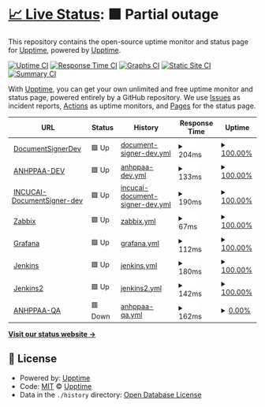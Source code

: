 # [📈 Live Status](https://demo.upptime.js.org): <!--live status--> **🟧 Partial outage**

This repository contains the open-source uptime monitor and status page for [Upptime](https://upptime.js.org), powered by [Upptime](https://github.com/upptime/upptime).

[![Uptime CI](https://github.com/upptime/upptime/workflows/Uptime%20CI/badge.svg)](https://github.com/upptime/upptime/actions?query=workflow%3A%22Uptime+CI%22)
[![Response Time CI](https://github.com/upptime/upptime/workflows/Response%20Time%20CI/badge.svg)](https://github.com/upptime/upptime/actions?query=workflow%3A%22Response+Time+CI%22)
[![Graphs CI](https://github.com/upptime/upptime/workflows/Graphs%20CI/badge.svg)](https://github.com/upptime/upptime/actions?query=workflow%3A%22Graphs+CI%22)
[![Static Site CI](https://github.com/upptime/upptime/workflows/Static%20Site%20CI/badge.svg)](https://github.com/upptime/upptime/actions?query=workflow%3A%22Static+Site+CI%22)
[![Summary CI](https://github.com/upptime/upptime/workflows/Summary%20CI/badge.svg)](https://github.com/upptime/upptime/actions?query=workflow%3A%22Summary+CI%22)

With [Upptime](https://upptime.js.org), you can get your own unlimited and free uptime monitor and status page, powered entirely by a GitHub repository. We use [Issues](https://github.com/upptime/upptime/issues) as incident reports, [Actions](https://github.com/upptime/upptime/actions) as uptime monitors, and [Pages](https://demo.upptime.js.org) for the status page.

<!--start: status pages-->
<!-- This summary is generated by Upptime (https://github.com/upptime/upptime) -->
<!-- Do not edit this manually, your changes will be overwritten -->
<!-- prettier-ignore -->
| URL | Status | History | Response Time | Uptime |
| --- | ------ | ------- | ------------- | ------ |
| <img alt="" src="https://icons.duckduckgo.com/ip3/documentsigner.gruposabra.com.ico" height="13"> [DocumentSignerDev](https://documentsigner.gruposabra.com) | 🟩 Up | [document-signer-dev.yml](https://github.com/GrupoSabra/upptime-monitor/commits/HEAD/history/document-signer-dev.yml) | <details><summary><img alt="Response time graph" src="./graphs/document-signer-dev/response-time-week.png" height="20"> 204ms</summary><br><a href="https://demo.upptime.js.org/history/document-signer-dev"><img alt="Response time 260" src="https://img.shields.io/endpoint?url=https%3A%2F%2Fraw.githubusercontent.com%2FGrupoSabra%2Fupptime-monitor%2FHEAD%2Fapi%2Fdocument-signer-dev%2Fresponse-time.json"></a><br><a href="https://demo.upptime.js.org/history/document-signer-dev"><img alt="24-hour response time 382" src="https://img.shields.io/endpoint?url=https%3A%2F%2Fraw.githubusercontent.com%2FGrupoSabra%2Fupptime-monitor%2FHEAD%2Fapi%2Fdocument-signer-dev%2Fresponse-time-day.json"></a><br><a href="https://demo.upptime.js.org/history/document-signer-dev"><img alt="7-day response time 204" src="https://img.shields.io/endpoint?url=https%3A%2F%2Fraw.githubusercontent.com%2FGrupoSabra%2Fupptime-monitor%2FHEAD%2Fapi%2Fdocument-signer-dev%2Fresponse-time-week.json"></a><br><a href="https://demo.upptime.js.org/history/document-signer-dev"><img alt="30-day response time 203" src="https://img.shields.io/endpoint?url=https%3A%2F%2Fraw.githubusercontent.com%2FGrupoSabra%2Fupptime-monitor%2FHEAD%2Fapi%2Fdocument-signer-dev%2Fresponse-time-month.json"></a><br><a href="https://demo.upptime.js.org/history/document-signer-dev"><img alt="1-year response time 256" src="https://img.shields.io/endpoint?url=https%3A%2F%2Fraw.githubusercontent.com%2FGrupoSabra%2Fupptime-monitor%2FHEAD%2Fapi%2Fdocument-signer-dev%2Fresponse-time-year.json"></a></details> | <details><summary><a href="https://demo.upptime.js.org/history/document-signer-dev">100.00%</a></summary><a href="https://demo.upptime.js.org/history/document-signer-dev"><img alt="All-time uptime 99.96%" src="https://img.shields.io/endpoint?url=https%3A%2F%2Fraw.githubusercontent.com%2FGrupoSabra%2Fupptime-monitor%2FHEAD%2Fapi%2Fdocument-signer-dev%2Fuptime.json"></a><br><a href="https://demo.upptime.js.org/history/document-signer-dev"><img alt="24-hour uptime 100.00%" src="https://img.shields.io/endpoint?url=https%3A%2F%2Fraw.githubusercontent.com%2FGrupoSabra%2Fupptime-monitor%2FHEAD%2Fapi%2Fdocument-signer-dev%2Fuptime-day.json"></a><br><a href="https://demo.upptime.js.org/history/document-signer-dev"><img alt="7-day uptime 100.00%" src="https://img.shields.io/endpoint?url=https%3A%2F%2Fraw.githubusercontent.com%2FGrupoSabra%2Fupptime-monitor%2FHEAD%2Fapi%2Fdocument-signer-dev%2Fuptime-week.json"></a><br><a href="https://demo.upptime.js.org/history/document-signer-dev"><img alt="30-day uptime 100.00%" src="https://img.shields.io/endpoint?url=https%3A%2F%2Fraw.githubusercontent.com%2FGrupoSabra%2Fupptime-monitor%2FHEAD%2Fapi%2Fdocument-signer-dev%2Fuptime-month.json"></a><br><a href="https://demo.upptime.js.org/history/document-signer-dev"><img alt="1-year uptime 99.96%" src="https://img.shields.io/endpoint?url=https%3A%2F%2Fraw.githubusercontent.com%2FGrupoSabra%2Fupptime-monitor%2FHEAD%2Fapi%2Fdocument-signer-dev%2Fuptime-year.json"></a></details>
| <img alt="" src="https://icons.duckduckgo.com/ip3/blockchainppaa.gruposabra.com.ico" height="13"> [ANHPPAA-DEV](https://blockchainppaa.gruposabra.com) | 🟩 Up | [anhppaa-dev.yml](https://github.com/GrupoSabra/upptime-monitor/commits/HEAD/history/anhppaa-dev.yml) | <details><summary><img alt="Response time graph" src="./graphs/anhppaa-dev/response-time-week.png" height="20"> 133ms</summary><br><a href="https://demo.upptime.js.org/history/anhppaa-dev"><img alt="Response time 172" src="https://img.shields.io/endpoint?url=https%3A%2F%2Fraw.githubusercontent.com%2FGrupoSabra%2Fupptime-monitor%2FHEAD%2Fapi%2Fanhppaa-dev%2Fresponse-time.json"></a><br><a href="https://demo.upptime.js.org/history/anhppaa-dev"><img alt="24-hour response time 207" src="https://img.shields.io/endpoint?url=https%3A%2F%2Fraw.githubusercontent.com%2FGrupoSabra%2Fupptime-monitor%2FHEAD%2Fapi%2Fanhppaa-dev%2Fresponse-time-day.json"></a><br><a href="https://demo.upptime.js.org/history/anhppaa-dev"><img alt="7-day response time 133" src="https://img.shields.io/endpoint?url=https%3A%2F%2Fraw.githubusercontent.com%2FGrupoSabra%2Fupptime-monitor%2FHEAD%2Fapi%2Fanhppaa-dev%2Fresponse-time-week.json"></a><br><a href="https://demo.upptime.js.org/history/anhppaa-dev"><img alt="30-day response time 153" src="https://img.shields.io/endpoint?url=https%3A%2F%2Fraw.githubusercontent.com%2FGrupoSabra%2Fupptime-monitor%2FHEAD%2Fapi%2Fanhppaa-dev%2Fresponse-time-month.json"></a><br><a href="https://demo.upptime.js.org/history/anhppaa-dev"><img alt="1-year response time 170" src="https://img.shields.io/endpoint?url=https%3A%2F%2Fraw.githubusercontent.com%2FGrupoSabra%2Fupptime-monitor%2FHEAD%2Fapi%2Fanhppaa-dev%2Fresponse-time-year.json"></a></details> | <details><summary><a href="https://demo.upptime.js.org/history/anhppaa-dev">100.00%</a></summary><a href="https://demo.upptime.js.org/history/anhppaa-dev"><img alt="All-time uptime 99.97%" src="https://img.shields.io/endpoint?url=https%3A%2F%2Fraw.githubusercontent.com%2FGrupoSabra%2Fupptime-monitor%2FHEAD%2Fapi%2Fanhppaa-dev%2Fuptime.json"></a><br><a href="https://demo.upptime.js.org/history/anhppaa-dev"><img alt="24-hour uptime 100.00%" src="https://img.shields.io/endpoint?url=https%3A%2F%2Fraw.githubusercontent.com%2FGrupoSabra%2Fupptime-monitor%2FHEAD%2Fapi%2Fanhppaa-dev%2Fuptime-day.json"></a><br><a href="https://demo.upptime.js.org/history/anhppaa-dev"><img alt="7-day uptime 100.00%" src="https://img.shields.io/endpoint?url=https%3A%2F%2Fraw.githubusercontent.com%2FGrupoSabra%2Fupptime-monitor%2FHEAD%2Fapi%2Fanhppaa-dev%2Fuptime-week.json"></a><br><a href="https://demo.upptime.js.org/history/anhppaa-dev"><img alt="30-day uptime 100.00%" src="https://img.shields.io/endpoint?url=https%3A%2F%2Fraw.githubusercontent.com%2FGrupoSabra%2Fupptime-monitor%2FHEAD%2Fapi%2Fanhppaa-dev%2Fuptime-month.json"></a><br><a href="https://demo.upptime.js.org/history/anhppaa-dev"><img alt="1-year uptime 99.97%" src="https://img.shields.io/endpoint?url=https%3A%2F%2Fraw.githubusercontent.com%2FGrupoSabra%2Fupptime-monitor%2FHEAD%2Fapi%2Fanhppaa-dev%2Fuptime-year.json"></a></details>
| <img alt="" src="https://icons.duckduckgo.com/ip3/incucai-documentsigner.gruposabra.com.ico" height="13"> [INCUCAI-DocumentSigner-dev](https://incucai-documentsigner.gruposabra.com) | 🟩 Up | [incucai-document-signer-dev.yml](https://github.com/GrupoSabra/upptime-monitor/commits/HEAD/history/incucai-document-signer-dev.yml) | <details><summary><img alt="Response time graph" src="./graphs/incucai-document-signer-dev/response-time-week.png" height="20"> 190ms</summary><br><a href="https://demo.upptime.js.org/history/incucai-document-signer-dev"><img alt="Response time 235" src="https://img.shields.io/endpoint?url=https%3A%2F%2Fraw.githubusercontent.com%2FGrupoSabra%2Fupptime-monitor%2FHEAD%2Fapi%2Fincucai-document-signer-dev%2Fresponse-time.json"></a><br><a href="https://demo.upptime.js.org/history/incucai-document-signer-dev"><img alt="24-hour response time 360" src="https://img.shields.io/endpoint?url=https%3A%2F%2Fraw.githubusercontent.com%2FGrupoSabra%2Fupptime-monitor%2FHEAD%2Fapi%2Fincucai-document-signer-dev%2Fresponse-time-day.json"></a><br><a href="https://demo.upptime.js.org/history/incucai-document-signer-dev"><img alt="7-day response time 190" src="https://img.shields.io/endpoint?url=https%3A%2F%2Fraw.githubusercontent.com%2FGrupoSabra%2Fupptime-monitor%2FHEAD%2Fapi%2Fincucai-document-signer-dev%2Fresponse-time-week.json"></a><br><a href="https://demo.upptime.js.org/history/incucai-document-signer-dev"><img alt="30-day response time 205" src="https://img.shields.io/endpoint?url=https%3A%2F%2Fraw.githubusercontent.com%2FGrupoSabra%2Fupptime-monitor%2FHEAD%2Fapi%2Fincucai-document-signer-dev%2Fresponse-time-month.json"></a><br><a href="https://demo.upptime.js.org/history/incucai-document-signer-dev"><img alt="1-year response time 235" src="https://img.shields.io/endpoint?url=https%3A%2F%2Fraw.githubusercontent.com%2FGrupoSabra%2Fupptime-monitor%2FHEAD%2Fapi%2Fincucai-document-signer-dev%2Fresponse-time-year.json"></a></details> | <details><summary><a href="https://demo.upptime.js.org/history/incucai-document-signer-dev">100.00%</a></summary><a href="https://demo.upptime.js.org/history/incucai-document-signer-dev"><img alt="All-time uptime 99.68%" src="https://img.shields.io/endpoint?url=https%3A%2F%2Fraw.githubusercontent.com%2FGrupoSabra%2Fupptime-monitor%2FHEAD%2Fapi%2Fincucai-document-signer-dev%2Fuptime.json"></a><br><a href="https://demo.upptime.js.org/history/incucai-document-signer-dev"><img alt="24-hour uptime 100.00%" src="https://img.shields.io/endpoint?url=https%3A%2F%2Fraw.githubusercontent.com%2FGrupoSabra%2Fupptime-monitor%2FHEAD%2Fapi%2Fincucai-document-signer-dev%2Fuptime-day.json"></a><br><a href="https://demo.upptime.js.org/history/incucai-document-signer-dev"><img alt="7-day uptime 100.00%" src="https://img.shields.io/endpoint?url=https%3A%2F%2Fraw.githubusercontent.com%2FGrupoSabra%2Fupptime-monitor%2FHEAD%2Fapi%2Fincucai-document-signer-dev%2Fuptime-week.json"></a><br><a href="https://demo.upptime.js.org/history/incucai-document-signer-dev"><img alt="30-day uptime 100.00%" src="https://img.shields.io/endpoint?url=https%3A%2F%2Fraw.githubusercontent.com%2FGrupoSabra%2Fupptime-monitor%2FHEAD%2Fapi%2Fincucai-document-signer-dev%2Fuptime-month.json"></a><br><a href="https://demo.upptime.js.org/history/incucai-document-signer-dev"><img alt="1-year uptime 99.68%" src="https://img.shields.io/endpoint?url=https%3A%2F%2Fraw.githubusercontent.com%2FGrupoSabra%2Fupptime-monitor%2FHEAD%2Fapi%2Fincucai-document-signer-dev%2Fuptime-year.json"></a></details>
| <img alt="" src="https://icons.duckduckgo.com/ip3/grupo-sabra-public-01.eastus.cloudapp.azure.com.ico" height="13"> [Zabbix](http://grupo-sabra-public-01.eastus.cloudapp.azure.com:40080) | 🟩 Up | [zabbix.yml](https://github.com/GrupoSabra/upptime-monitor/commits/HEAD/history/zabbix.yml) | <details><summary><img alt="Response time graph" src="./graphs/zabbix/response-time-week.png" height="20"> 67ms</summary><br><a href="https://demo.upptime.js.org/history/zabbix"><img alt="Response time 99" src="https://img.shields.io/endpoint?url=https%3A%2F%2Fraw.githubusercontent.com%2FGrupoSabra%2Fupptime-monitor%2FHEAD%2Fapi%2Fzabbix%2Fresponse-time.json"></a><br><a href="https://demo.upptime.js.org/history/zabbix"><img alt="24-hour response time 95" src="https://img.shields.io/endpoint?url=https%3A%2F%2Fraw.githubusercontent.com%2FGrupoSabra%2Fupptime-monitor%2FHEAD%2Fapi%2Fzabbix%2Fresponse-time-day.json"></a><br><a href="https://demo.upptime.js.org/history/zabbix"><img alt="7-day response time 67" src="https://img.shields.io/endpoint?url=https%3A%2F%2Fraw.githubusercontent.com%2FGrupoSabra%2Fupptime-monitor%2FHEAD%2Fapi%2Fzabbix%2Fresponse-time-week.json"></a><br><a href="https://demo.upptime.js.org/history/zabbix"><img alt="30-day response time 73" src="https://img.shields.io/endpoint?url=https%3A%2F%2Fraw.githubusercontent.com%2FGrupoSabra%2Fupptime-monitor%2FHEAD%2Fapi%2Fzabbix%2Fresponse-time-month.json"></a><br><a href="https://demo.upptime.js.org/history/zabbix"><img alt="1-year response time 97" src="https://img.shields.io/endpoint?url=https%3A%2F%2Fraw.githubusercontent.com%2FGrupoSabra%2Fupptime-monitor%2FHEAD%2Fapi%2Fzabbix%2Fresponse-time-year.json"></a></details> | <details><summary><a href="https://demo.upptime.js.org/history/zabbix">100.00%</a></summary><a href="https://demo.upptime.js.org/history/zabbix"><img alt="All-time uptime 100.00%" src="https://img.shields.io/endpoint?url=https%3A%2F%2Fraw.githubusercontent.com%2FGrupoSabra%2Fupptime-monitor%2FHEAD%2Fapi%2Fzabbix%2Fuptime.json"></a><br><a href="https://demo.upptime.js.org/history/zabbix"><img alt="24-hour uptime 100.00%" src="https://img.shields.io/endpoint?url=https%3A%2F%2Fraw.githubusercontent.com%2FGrupoSabra%2Fupptime-monitor%2FHEAD%2Fapi%2Fzabbix%2Fuptime-day.json"></a><br><a href="https://demo.upptime.js.org/history/zabbix"><img alt="7-day uptime 100.00%" src="https://img.shields.io/endpoint?url=https%3A%2F%2Fraw.githubusercontent.com%2FGrupoSabra%2Fupptime-monitor%2FHEAD%2Fapi%2Fzabbix%2Fuptime-week.json"></a><br><a href="https://demo.upptime.js.org/history/zabbix"><img alt="30-day uptime 100.00%" src="https://img.shields.io/endpoint?url=https%3A%2F%2Fraw.githubusercontent.com%2FGrupoSabra%2Fupptime-monitor%2FHEAD%2Fapi%2Fzabbix%2Fuptime-month.json"></a><br><a href="https://demo.upptime.js.org/history/zabbix"><img alt="1-year uptime 100.00%" src="https://img.shields.io/endpoint?url=https%3A%2F%2Fraw.githubusercontent.com%2FGrupoSabra%2Fupptime-monitor%2FHEAD%2Fapi%2Fzabbix%2Fuptime-year.json"></a></details>
| <img alt="" src="https://icons.duckduckgo.com/ip3/grupo-sabra-public-01.eastus.cloudapp.azure.com.ico" height="13"> [Grafana](http://grupo-sabra-public-01.eastus.cloudapp.azure.com:40090) | 🟩 Up | [grafana.yml](https://github.com/GrupoSabra/upptime-monitor/commits/HEAD/history/grafana.yml) | <details><summary><img alt="Response time graph" src="./graphs/grafana/response-time-week.png" height="20"> 112ms</summary><br><a href="https://demo.upptime.js.org/history/grafana"><img alt="Response time 158" src="https://img.shields.io/endpoint?url=https%3A%2F%2Fraw.githubusercontent.com%2FGrupoSabra%2Fupptime-monitor%2FHEAD%2Fapi%2Fgrafana%2Fresponse-time.json"></a><br><a href="https://demo.upptime.js.org/history/grafana"><img alt="24-hour response time 162" src="https://img.shields.io/endpoint?url=https%3A%2F%2Fraw.githubusercontent.com%2FGrupoSabra%2Fupptime-monitor%2FHEAD%2Fapi%2Fgrafana%2Fresponse-time-day.json"></a><br><a href="https://demo.upptime.js.org/history/grafana"><img alt="7-day response time 112" src="https://img.shields.io/endpoint?url=https%3A%2F%2Fraw.githubusercontent.com%2FGrupoSabra%2Fupptime-monitor%2FHEAD%2Fapi%2Fgrafana%2Fresponse-time-week.json"></a><br><a href="https://demo.upptime.js.org/history/grafana"><img alt="30-day response time 120" src="https://img.shields.io/endpoint?url=https%3A%2F%2Fraw.githubusercontent.com%2FGrupoSabra%2Fupptime-monitor%2FHEAD%2Fapi%2Fgrafana%2Fresponse-time-month.json"></a><br><a href="https://demo.upptime.js.org/history/grafana"><img alt="1-year response time 151" src="https://img.shields.io/endpoint?url=https%3A%2F%2Fraw.githubusercontent.com%2FGrupoSabra%2Fupptime-monitor%2FHEAD%2Fapi%2Fgrafana%2Fresponse-time-year.json"></a></details> | <details><summary><a href="https://demo.upptime.js.org/history/grafana">100.00%</a></summary><a href="https://demo.upptime.js.org/history/grafana"><img alt="All-time uptime 100.00%" src="https://img.shields.io/endpoint?url=https%3A%2F%2Fraw.githubusercontent.com%2FGrupoSabra%2Fupptime-monitor%2FHEAD%2Fapi%2Fgrafana%2Fuptime.json"></a><br><a href="https://demo.upptime.js.org/history/grafana"><img alt="24-hour uptime 100.00%" src="https://img.shields.io/endpoint?url=https%3A%2F%2Fraw.githubusercontent.com%2FGrupoSabra%2Fupptime-monitor%2FHEAD%2Fapi%2Fgrafana%2Fuptime-day.json"></a><br><a href="https://demo.upptime.js.org/history/grafana"><img alt="7-day uptime 100.00%" src="https://img.shields.io/endpoint?url=https%3A%2F%2Fraw.githubusercontent.com%2FGrupoSabra%2Fupptime-monitor%2FHEAD%2Fapi%2Fgrafana%2Fuptime-week.json"></a><br><a href="https://demo.upptime.js.org/history/grafana"><img alt="30-day uptime 100.00%" src="https://img.shields.io/endpoint?url=https%3A%2F%2Fraw.githubusercontent.com%2FGrupoSabra%2Fupptime-monitor%2FHEAD%2Fapi%2Fgrafana%2Fuptime-month.json"></a><br><a href="https://demo.upptime.js.org/history/grafana"><img alt="1-year uptime 100.00%" src="https://img.shields.io/endpoint?url=https%3A%2F%2Fraw.githubusercontent.com%2FGrupoSabra%2Fupptime-monitor%2FHEAD%2Fapi%2Fgrafana%2Fuptime-year.json"></a></details>
| <img alt="" src="https://icons.duckduckgo.com/ip3/jenkins.gruposabra.com.ico" height="13"> [Jenkins](https://jenkins.gruposabra.com:64443) | 🟩 Up | [jenkins.yml](https://github.com/GrupoSabra/upptime-monitor/commits/HEAD/history/jenkins.yml) | <details><summary><img alt="Response time graph" src="./graphs/jenkins/response-time-week.png" height="20"> 180ms</summary><br><a href="https://demo.upptime.js.org/history/jenkins"><img alt="Response time 215" src="https://img.shields.io/endpoint?url=https%3A%2F%2Fraw.githubusercontent.com%2FGrupoSabra%2Fupptime-monitor%2FHEAD%2Fapi%2Fjenkins%2Fresponse-time.json"></a><br><a href="https://demo.upptime.js.org/history/jenkins"><img alt="24-hour response time 333" src="https://img.shields.io/endpoint?url=https%3A%2F%2Fraw.githubusercontent.com%2FGrupoSabra%2Fupptime-monitor%2FHEAD%2Fapi%2Fjenkins%2Fresponse-time-day.json"></a><br><a href="https://demo.upptime.js.org/history/jenkins"><img alt="7-day response time 180" src="https://img.shields.io/endpoint?url=https%3A%2F%2Fraw.githubusercontent.com%2FGrupoSabra%2Fupptime-monitor%2FHEAD%2Fapi%2Fjenkins%2Fresponse-time-week.json"></a><br><a href="https://demo.upptime.js.org/history/jenkins"><img alt="30-day response time 177" src="https://img.shields.io/endpoint?url=https%3A%2F%2Fraw.githubusercontent.com%2FGrupoSabra%2Fupptime-monitor%2FHEAD%2Fapi%2Fjenkins%2Fresponse-time-month.json"></a><br><a href="https://demo.upptime.js.org/history/jenkins"><img alt="1-year response time 212" src="https://img.shields.io/endpoint?url=https%3A%2F%2Fraw.githubusercontent.com%2FGrupoSabra%2Fupptime-monitor%2FHEAD%2Fapi%2Fjenkins%2Fresponse-time-year.json"></a></details> | <details><summary><a href="https://demo.upptime.js.org/history/jenkins">100.00%</a></summary><a href="https://demo.upptime.js.org/history/jenkins"><img alt="All-time uptime 99.97%" src="https://img.shields.io/endpoint?url=https%3A%2F%2Fraw.githubusercontent.com%2FGrupoSabra%2Fupptime-monitor%2FHEAD%2Fapi%2Fjenkins%2Fuptime.json"></a><br><a href="https://demo.upptime.js.org/history/jenkins"><img alt="24-hour uptime 100.00%" src="https://img.shields.io/endpoint?url=https%3A%2F%2Fraw.githubusercontent.com%2FGrupoSabra%2Fupptime-monitor%2FHEAD%2Fapi%2Fjenkins%2Fuptime-day.json"></a><br><a href="https://demo.upptime.js.org/history/jenkins"><img alt="7-day uptime 100.00%" src="https://img.shields.io/endpoint?url=https%3A%2F%2Fraw.githubusercontent.com%2FGrupoSabra%2Fupptime-monitor%2FHEAD%2Fapi%2Fjenkins%2Fuptime-week.json"></a><br><a href="https://demo.upptime.js.org/history/jenkins"><img alt="30-day uptime 100.00%" src="https://img.shields.io/endpoint?url=https%3A%2F%2Fraw.githubusercontent.com%2FGrupoSabra%2Fupptime-monitor%2FHEAD%2Fapi%2Fjenkins%2Fuptime-month.json"></a><br><a href="https://demo.upptime.js.org/history/jenkins"><img alt="1-year uptime 99.97%" src="https://img.shields.io/endpoint?url=https%3A%2F%2Fraw.githubusercontent.com%2FGrupoSabra%2Fupptime-monitor%2FHEAD%2Fapi%2Fjenkins%2Fuptime-year.json"></a></details>
| <img alt="" src="https://icons.duckduckgo.com/ip3/jenkins2.gruposabra.com.ico" height="13"> [Jenkins2](https://jenkins2.gruposabra.com:64443) | 🟩 Up | [jenkins2.yml](https://github.com/GrupoSabra/upptime-monitor/commits/HEAD/history/jenkins2.yml) | <details><summary><img alt="Response time graph" src="./graphs/jenkins2/response-time-week.png" height="20"> 142ms</summary><br><a href="https://demo.upptime.js.org/history/jenkins2"><img alt="Response time 170" src="https://img.shields.io/endpoint?url=https%3A%2F%2Fraw.githubusercontent.com%2FGrupoSabra%2Fupptime-monitor%2FHEAD%2Fapi%2Fjenkins2%2Fresponse-time.json"></a><br><a href="https://demo.upptime.js.org/history/jenkins2"><img alt="24-hour response time 219" src="https://img.shields.io/endpoint?url=https%3A%2F%2Fraw.githubusercontent.com%2FGrupoSabra%2Fupptime-monitor%2FHEAD%2Fapi%2Fjenkins2%2Fresponse-time-day.json"></a><br><a href="https://demo.upptime.js.org/history/jenkins2"><img alt="7-day response time 142" src="https://img.shields.io/endpoint?url=https%3A%2F%2Fraw.githubusercontent.com%2FGrupoSabra%2Fupptime-monitor%2FHEAD%2Fapi%2Fjenkins2%2Fresponse-time-week.json"></a><br><a href="https://demo.upptime.js.org/history/jenkins2"><img alt="30-day response time 143" src="https://img.shields.io/endpoint?url=https%3A%2F%2Fraw.githubusercontent.com%2FGrupoSabra%2Fupptime-monitor%2FHEAD%2Fapi%2Fjenkins2%2Fresponse-time-month.json"></a><br><a href="https://demo.upptime.js.org/history/jenkins2"><img alt="1-year response time 165" src="https://img.shields.io/endpoint?url=https%3A%2F%2Fraw.githubusercontent.com%2FGrupoSabra%2Fupptime-monitor%2FHEAD%2Fapi%2Fjenkins2%2Fresponse-time-year.json"></a></details> | <details><summary><a href="https://demo.upptime.js.org/history/jenkins2">100.00%</a></summary><a href="https://demo.upptime.js.org/history/jenkins2"><img alt="All-time uptime 99.97%" src="https://img.shields.io/endpoint?url=https%3A%2F%2Fraw.githubusercontent.com%2FGrupoSabra%2Fupptime-monitor%2FHEAD%2Fapi%2Fjenkins2%2Fuptime.json"></a><br><a href="https://demo.upptime.js.org/history/jenkins2"><img alt="24-hour uptime 100.00%" src="https://img.shields.io/endpoint?url=https%3A%2F%2Fraw.githubusercontent.com%2FGrupoSabra%2Fupptime-monitor%2FHEAD%2Fapi%2Fjenkins2%2Fuptime-day.json"></a><br><a href="https://demo.upptime.js.org/history/jenkins2"><img alt="7-day uptime 100.00%" src="https://img.shields.io/endpoint?url=https%3A%2F%2Fraw.githubusercontent.com%2FGrupoSabra%2Fupptime-monitor%2FHEAD%2Fapi%2Fjenkins2%2Fuptime-week.json"></a><br><a href="https://demo.upptime.js.org/history/jenkins2"><img alt="30-day uptime 100.00%" src="https://img.shields.io/endpoint?url=https%3A%2F%2Fraw.githubusercontent.com%2FGrupoSabra%2Fupptime-monitor%2FHEAD%2Fapi%2Fjenkins2%2Fuptime-month.json"></a><br><a href="https://demo.upptime.js.org/history/jenkins2"><img alt="1-year uptime 99.98%" src="https://img.shields.io/endpoint?url=https%3A%2F%2Fraw.githubusercontent.com%2FGrupoSabra%2Fupptime-monitor%2FHEAD%2Fapi%2Fjenkins2%2Fuptime-year.json"></a></details>
| <img alt="" src="https://icons.duckduckgo.com/ip3/blockchainppaaqa.gruposabra.com.ico" height="13"> [ANHPPAA-QA](https://blockchainppaaqa.gruposabra.com) | 🟥 Down | [anhppaa-qa.yml](https://github.com/GrupoSabra/upptime-monitor/commits/HEAD/history/anhppaa-qa.yml) | <details><summary><img alt="Response time graph" src="./graphs/anhppaa-qa/response-time-week.png" height="20"> 162ms</summary><br><a href="https://demo.upptime.js.org/history/anhppaa-qa"><img alt="Response time 205" src="https://img.shields.io/endpoint?url=https%3A%2F%2Fraw.githubusercontent.com%2FGrupoSabra%2Fupptime-monitor%2FHEAD%2Fapi%2Fanhppaa-qa%2Fresponse-time.json"></a><br><a href="https://demo.upptime.js.org/history/anhppaa-qa"><img alt="24-hour response time 279" src="https://img.shields.io/endpoint?url=https%3A%2F%2Fraw.githubusercontent.com%2FGrupoSabra%2Fupptime-monitor%2FHEAD%2Fapi%2Fanhppaa-qa%2Fresponse-time-day.json"></a><br><a href="https://demo.upptime.js.org/history/anhppaa-qa"><img alt="7-day response time 162" src="https://img.shields.io/endpoint?url=https%3A%2F%2Fraw.githubusercontent.com%2FGrupoSabra%2Fupptime-monitor%2FHEAD%2Fapi%2Fanhppaa-qa%2Fresponse-time-week.json"></a><br><a href="https://demo.upptime.js.org/history/anhppaa-qa"><img alt="30-day response time 181" src="https://img.shields.io/endpoint?url=https%3A%2F%2Fraw.githubusercontent.com%2FGrupoSabra%2Fupptime-monitor%2FHEAD%2Fapi%2Fanhppaa-qa%2Fresponse-time-month.json"></a><br><a href="https://demo.upptime.js.org/history/anhppaa-qa"><img alt="1-year response time 202" src="https://img.shields.io/endpoint?url=https%3A%2F%2Fraw.githubusercontent.com%2FGrupoSabra%2Fupptime-monitor%2FHEAD%2Fapi%2Fanhppaa-qa%2Fresponse-time-year.json"></a></details> | <details><summary><a href="https://demo.upptime.js.org/history/anhppaa-qa">0.00%</a></summary><a href="https://demo.upptime.js.org/history/anhppaa-qa"><img alt="All-time uptime 0.00%" src="https://img.shields.io/endpoint?url=https%3A%2F%2Fraw.githubusercontent.com%2FGrupoSabra%2Fupptime-monitor%2FHEAD%2Fapi%2Fanhppaa-qa%2Fuptime.json"></a><br><a href="https://demo.upptime.js.org/history/anhppaa-qa"><img alt="24-hour uptime 0.00%" src="https://img.shields.io/endpoint?url=https%3A%2F%2Fraw.githubusercontent.com%2FGrupoSabra%2Fupptime-monitor%2FHEAD%2Fapi%2Fanhppaa-qa%2Fuptime-day.json"></a><br><a href="https://demo.upptime.js.org/history/anhppaa-qa"><img alt="7-day uptime 0.00%" src="https://img.shields.io/endpoint?url=https%3A%2F%2Fraw.githubusercontent.com%2FGrupoSabra%2Fupptime-monitor%2FHEAD%2Fapi%2Fanhppaa-qa%2Fuptime-week.json"></a><br><a href="https://demo.upptime.js.org/history/anhppaa-qa"><img alt="30-day uptime 1.38%" src="https://img.shields.io/endpoint?url=https%3A%2F%2Fraw.githubusercontent.com%2FGrupoSabra%2Fupptime-monitor%2FHEAD%2Fapi%2Fanhppaa-qa%2Fuptime-month.json"></a><br><a href="https://demo.upptime.js.org/history/anhppaa-qa"><img alt="1-year uptime 0.00%" src="https://img.shields.io/endpoint?url=https%3A%2F%2Fraw.githubusercontent.com%2FGrupoSabra%2Fupptime-monitor%2FHEAD%2Fapi%2Fanhppaa-qa%2Fuptime-year.json"></a></details>

<!--end: status pages-->

[**Visit our status website →**](https://demo.upptime.js.org)

## 📄 License

- Powered by: [Upptime](https://github.com/upptime/upptime)
- Code: [MIT](./LICENSE) © [Upptime](https://upptime.js.org)
- Data in the `./history` directory: [Open Database License](https://opendatacommons.org/licenses/odbl/1-0/)

